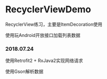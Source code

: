 # RecyclerViewDemo
RecyclerView练习，主要是ItemDecoration使用

使用玩Android开放接口加载列表数据


### 2018.07.24

使用Retrofit2 + RxJava2实现网络请求

使用Gson解析数据
